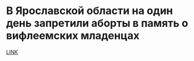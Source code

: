 # В Ярославской области на один день запретили аборты в память о вифлеемских младенцах



[LINK](https://varlamov.ru/2180847.html)